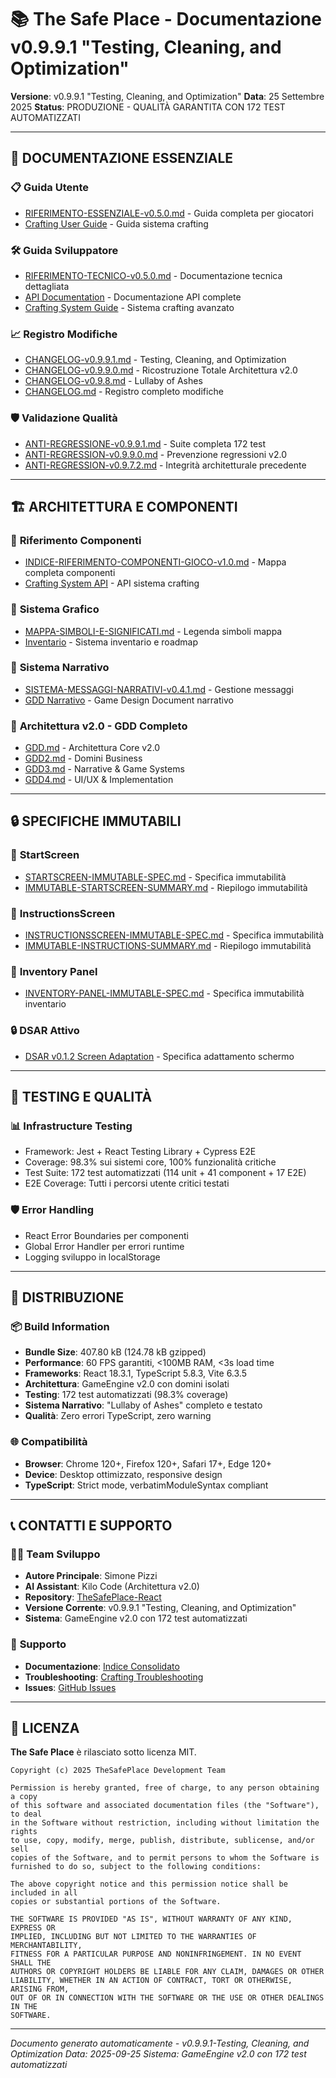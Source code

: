 # 📚 The Safe Place - Documentazione v0.9.9.1 "Testing, Cleaning, and Optimization"

**Versione**: v0.9.9.1 "Testing, Cleaning, and Optimization"
**Data**: 25 Settembre 2025
**Status**: PRODUZIONE - QUALITÀ GARANTITA CON 172 TEST AUTOMATIZZATI

---

## 🎯 **DOCUMENTAZIONE ESSENZIALE**

### 📋 **Guida Utente**
- [RIFERIMENTO-ESSENZIALE-v0.5.0.md](./analisi/RIFERIMENTO-ESSENZIALE-v0.5.0.md) - Guida completa per giocatori
- [Crafting User Guide](./api/crafting-user-guide.md) - Guida sistema crafting

### 🛠️ **Guida Sviluppatore**
- [RIFERIMENTO-TECNICO-v0.5.0.md](./analisi/RIFERIMENTO-TECNICO-v0.5.0.md) - Documentazione tecnica dettagliata
- [API Documentation](./api/api-documentation.md) - Documentazione API complete
- [Crafting System Guide](./crafting-system/CRAFTING-SYSTEM-GUIDE.md) - Sistema crafting avanzato

### 📈 **Registro Modifiche**
- [CHANGELOG-v0.9.9.1.md](./changelog/CHANGELOG-v0.9.9.1.md) - Testing, Cleaning, and Optimization
- [CHANGELOG-v0.9.9.0.md](./changelog/CHANGELOG-v0.9.9.0.md) - Ricostruzione Totale Architettura v2.0
- [CHANGELOG-v0.9.8.md](./changelog/CHANGELOG-v0.9.8.md) - Lullaby of Ashes
- [CHANGELOG.md](./changelog/CHANGELOG.md) - Registro completo modifiche

### 🛡️ **Validazione Qualità**
- [ANTI-REGRESSIONE-v0.9.9.1.md](./archivio/versioni-obsolete/anti-regressione/ANTI-REGRESSIONE-v0.9.9.1.md) - Suite completa 172 test
- [ANTI-REGRESSION-v0.9.9.0.md](./anti-regressione/ANTI-REGRESSION-v0.9.9.0.md) - Prevenzione regressioni v2.0
- [ANTI-REGRESSION-v0.9.7.2.md](./anti-regressione/ANTI-REGRESSION-v0.9.7.2.md) - Integrità architetturale precedente

---

## 🏗️ **ARCHITETTURA E COMPONENTI**

### 📐 **Riferimento Componenti**
- [INDICE-RIFERIMENTO-COMPONENTI-GIOCO-v1.0.md](./analisi/INDICE-RIFERIMENTO-COMPONENTI-GIOCO-v1.0.md) - Mappa completa componenti
- [Crafting System API](./api/crafting-system.md) - API sistema crafting

### 🎨 **Sistema Grafico**
- [MAPPA-SIMBOLI-E-SIGNIFICATI.md](./analisi/MAPPA-SIMBOLI-E-SIGNIFICATI.md) - Legenda simboli mappa
- [Inventario](./analisi/inventario.md) - Sistema inventario e roadmap

### 📖 **Sistema Narrativo**
- [SISTEMA-MESSAGGI-NARRATIVI-v0.4.1.md](./analisi/SISTEMA-MESSAGGI-NARRATIVI-v0.4.1.md) - Gestione messaggi
- [GDD Narrativo](./analisi/GDD-narrativo.md) - Game Design Document narrativo

### 🎯 **Architettura v2.0 - GDD Completo**
- [GDD.md](./GDD.md) - Architettura Core v2.0
- [GDD2.md](./GDD2.md) - Domini Business
- [GDD3.md](./GDD3.md) - Narrative & Game Systems
- [GDD4.md](./GDD4.md) - UI/UX & Implementation

---

## 🔒 **SPECIFICHE IMMUTABILI**

### 🚫 **StartScreen**
- [STARTSCREEN-IMMUTABLE-SPEC.md](./dsar/STARTSCREEN-IMMUTABLE-SPEC.md) - Specifica immutabilità
- [IMMUTABLE-STARTSCREEN-SUMMARY.md](./dsar/IMMUTABLE-STARTSCREEN-SUMMARY.md) - Riepilogo immutabilità

### 🚫 **InstructionsScreen**
- [INSTRUCTIONSSCREEN-IMMUTABLE-SPEC.md](./dsar/INSTRUCTIONSSCREEN-IMMUTABLE-SPEC.md) - Specifica immutabilità
- [IMMUTABLE-INSTRUCTIONS-SUMMARY.md](./dsar/IMMUTABLE-INSTRUCTIONS-SUMMARY.md) - Riepilogo immutabilità

### 🚫 **Inventory Panel**
- [INVENTORY-PANEL-IMMUTABLE-SPEC.md](./dsar/INVENTORY-PANEL-IMMUTABLE-SPEC.md) - Specifica immutabilità inventario

### 🔒 **DSAR Attivo**
- [DSAR v0.1.2 Screen Adaptation](./dsar/DSAR-2025-01-20-v0.1.2-SCREEN-ADAPTATION-IMMUTABLE.md) - Specifica adattamento schermo

---

## 🧪 **TESTING E QUALITÀ**

### 📊 **Infrastructure Testing**
- Framework: Jest + React Testing Library + Cypress E2E
- Coverage: 98.3% sui sistemi core, 100% funzionalità critiche
- Test Suite: 172 test automatizzati (114 unit + 41 component + 17 E2E)
- E2E Coverage: Tutti i percorsi utente critici testati

### 🛡️ **Error Handling**
- React Error Boundaries per componenti
- Global Error Handler per errori runtime
- Logging sviluppo in localStorage

---

## 🚀 **DISTRIBUZIONE**

### 📦 **Build Information**
- **Bundle Size**: 407.80 kB (124.78 kB gzipped)
- **Performance**: 60 FPS garantiti, <100MB RAM, <3s load time
- **Frameworks**: React 18.3.1, TypeScript 5.8.3, Vite 6.3.5
- **Architettura**: GameEngine v2.0 con domini isolati
- **Testing**: 172 test automatizzati (98.3% coverage)
- **Sistema Narrativo**: "Lullaby of Ashes" completo e testato
- **Qualità**: Zero errori TypeScript, zero warning

### 🌐 **Compatibilità**
- **Browser**: Chrome 120+, Firefox 120+, Safari 17+, Edge 120+
- **Device**: Desktop ottimizzato, responsive design
- **TypeScript**: Strict mode, verbatimModuleSyntax compliant

---

## 📞 **CONTATTI E SUPPORTO**

### 👨‍💻 **Team Sviluppo**
- **Autore Principale**: Simone Pizzi
- **AI Assistant**: Kilo Code (Architettura v2.0)
- **Repository**: [TheSafePlace-React](https://github.com/TheSafePlace-React)
- **Versione Corrente**: v0.9.9.1 "Testing, Cleaning, and Optimization"
- **Sistema**: GameEngine v2.0 con 172 test automatizzati

### 📧 **Supporto**
- **Documentazione**: [Indice Consolidato](./INDICE-DOCUMENTAZIONE-CONSOLIDATO.md)
- **Troubleshooting**: [Crafting Troubleshooting](./crafting-system/TROUBLESHOOTING-GUIDE.md)
- **Issues**: [GitHub Issues](https://github.com/TheSafePlace-React/issues)

---

## 📜 **LICENZA**

**The Safe Place** è rilasciato sotto licenza MIT.

```
Copyright (c) 2025 TheSafePlace Development Team

Permission is hereby granted, free of charge, to any person obtaining a copy
of this software and associated documentation files (the "Software"), to deal
in the Software without restriction, including without limitation the rights
to use, copy, modify, merge, publish, distribute, sublicense, and/or sell
copies of the Software, and to permit persons to whom the Software is
furnished to do so, subject to the following conditions:

The above copyright notice and this permission notice shall be included in all
copies or substantial portions of the Software.

THE SOFTWARE IS PROVIDED "AS IS", WITHOUT WARRANTY OF ANY KIND, EXPRESS OR
IMPLIED, INCLUDING BUT NOT LIMITED TO THE WARRANTIES OF MERCHANTABILITY,
FITNESS FOR A PARTICULAR PURPOSE AND NONINFRINGEMENT. IN NO EVENT SHALL THE
AUTHORS OR COPYRIGHT HOLDERS BE LIABLE FOR ANY CLAIM, DAMAGES OR OTHER
LIABILITY, WHETHER IN AN ACTION OF CONTRACT, TORT OR OTHERWISE, ARISING FROM,
OUT OF OR IN CONNECTION WITH THE SOFTWARE OR THE USE OR OTHER DEALINGS IN THE
SOFTWARE.
```

---

*Documento generato automaticamente - v0.9.9.1-Testing, Cleaning, and Optimization*
*Data: 2025-09-25*
*Sistema: GameEngine v2.0 con 172 test automatizzati*